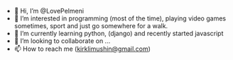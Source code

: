 - 👋 Hi, I’m @LovePelmeni
- 👀 I’m interested in programming (most of the time), playing video games sometimes, sport and just go somewhere for a walk.
- 🌱 I’m currently learning python, (django) and recently started javascript
- 💞️ I’m looking to collaborate on ...
- 📫 How to reach me (kirklimushin@gmail.com)

<!---
LovePelmeni/LovePelmeni is a ✨ special ✨ repository because its `README.md` (this file) appears on your GitHub profile.
You can click the Preview link to take a look at your changes.
--->

